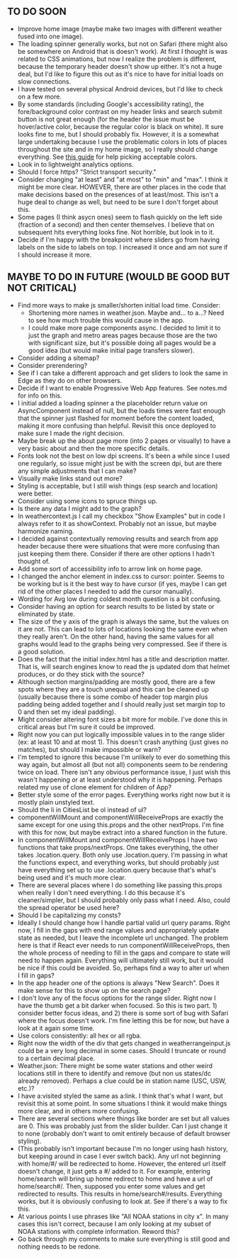 ## TO DO SOON

- Improve home image (maybe make two images with different weather fused into one image).
- The loading spinner generally works, but not on Safari (there might also be somewhere on Android that is doesn't work). At first I thought is was related to CSS animations, but now I realize the problem is different, because the temporary header doesn't show up either. It's not a huge deal, but I'd like to figure this out as it's nice to have for initial loads on slow connections.
- I have tested on several physical Android devices, but I'd like to check on a few more.
- By some standards (including Google's accessibility rating), the fore/background color contrast on my header links and search submit button is not great enough (for the header the issue must be hover/active color, because the regular color is black on white). It sure looks fine to me, but I should probably fix. However, it is a somewhat large undertaking because I use the problematic colors in lots of places throughout the site and in my home image, so I really should change everything. See [this guide](https://dequeuniversity.com/rules/axe/2.2/color-contrast) for help picking acceptable colors.
- Look in to lightweight analytics options.
- Should I force https? "Strict transport security."
- Consider changing "at least" and "at most" to "min" and "max". I think it might be more clear. HOWEVER, there are other places in the code that make decisions based on the presences of at least/most. This isn't a huge deal to change as well, but need to be sure I don't forget about this.
- Some pages (I think asycn ones) seem to flash quickly on the left side (fraction of a second) and then center themselves. I believe that on subsequent hits everything looks fine. Not horrible, but look in to it.
- Decide if I'm happy with the breakpoint where sliders go from having labels on the side to labels on top. I increased it once and am not sure if I should increase it more.


## MAYBE TO DO IN FUTURE (WOULD BE GOOD BUT NOT CRITICAL)

- Find more ways to make js smaller/shorten initial load time. Consider:
  - Shortening more names in weather.json. Maybe and... to a...? Need to see how much trouble this would cause in the app.
  - I could make more page components async. I decided to limit it to just the graph and metro areas pages because those are the two with significant size, but it's possible doing all pages would be a good idea (but would make initial page transfers slower).
- Consider adding a sitemap?
- Consider prerendering?
- See if I can take a different approach and get sliders to look the same in Edge as they do on other browsers.
- Decide if I want to enable Progressive Web App features. See notes.md for info on this.
- I initial added a loading spinner a the placeholder return value on AsyncComponent instead of null, but the loads times were fast enough that the spinner just flashed for moment before the content loaded, making it more confusing than helpful. Revisit this once deployed to make sure I made the right decision.
- Maybe break up the about page more (into 2 pages or visually) to have a very basic about and then the more specific details.
- Fonts look not the best on low dpi screens. It's been a while since I used one regularly, so issue might just be with the screen dpi, but are there any simple adjustments that I can make?
- Visually make links stand out more?
- Styling is acceptable, but I still wish things (esp search and location) were better.
- Consider using some icons to spruce things up.
- Is there any data I might add to the graph?
- In weathercontext.js I call my checkbox "Show Examples" but in code I always refer to it as showContext. Probably not an issue, but maybe harmonize naming.
- I decided against contextually removing results and search from app header because there were situations that were more confusing than just keeping them there. Consider if there are other options I hadn't thought of.
- Add some sort of accessibility info to arrow link on home page.
- I changed the anchor element in index.css to cursor: pointer. Seems to be working but is it the best way to have cursor (if yes, maybe I can get rid of the other places I needed to add the cursor manually).
- Wording for Avg low during coldest month question is a bit confusing.
- Consider having an option for search results to be listed by state or eliminated by state.
- The size of the y axis of the graph is always the same, but the values on it are not. This can lead to lots of locations looking the same even when they really aren't. On the other hand, having the same values for all graphs would lead to the graphs being very compressed. See if there is a good solution.
- Does the fact that the initial index.html has a title and description matter. That is, will search engines know to read the js updated dom that helmet produces, or do they stick with the source?
- Although section margins/padding are mostly good, there are a few spots where they are a touch unequal and this can be cleaned up (usually because there is some combo of header top margin plus padding being added together and I should really just set margin top to 0 and then set my ideal padding).
- Might consider altering font sizes a bit more for mobile. I've done this in critical areas but I'm sure it could be improved.
- Right now you can put logically impossible values in to the range slider (ex: at least 10 and at most 1). This doesn't crash anything (just gives no matches), but should I make impossible or warn?
- I'm tempted to ignore this because I'm unlikely to ever do something this way again, but almost all (but not all) components seem to be rendering twice on load. There isn't any obvious performance issue, I just wish this wasn't happening or at least understood why it is happening. Perhaps related my use of clone element for children of App?
- Better style some of the error pages. Everything works right now but it is mostly plain unstyled text.
- Should the li in CitiesList be ol instead of ul?
- componentWillMount and componentWillReceiveProps are exactly the same except for one using this.props and the other nextProps. I'm fine with this for now, but maybe extract into a shared function in the future.
- In componentWillMount and componentWillReceiveProps I have two functions that take props/nextProps. One takes everything, the other takes .location.query. Both only use .location.query. I'm passing in what the functions expect, and everything works, but should probably just have everything set up to use .location.query because that's what's being used and it's much more clear.
- There are several places where I do something like passing this.props when really I don't need everything. I do this because it's cleaner/simpler, but I should probably only pass what I need. Also, could the spread operator be used here?
- Should I be capitalizing my consts?
- Ideally I should change how I handle partial valid url query params. Right now, I fill in the gaps with end range values and appropriately update state as needed, but I leave the incomplete url unchanged. The problem here is that if React ever needs to run componentWillReceiveProps, then the whole process of needing to fill in the gaps and compare to state will need to happen again. Everything will ultimately still work, but it would be nice if this could be avoided. So, perhaps find a way to alter url when I fill in gaps?
- In the app header one of the options is always "New Search". Does it make sense for this to show up on the search page?
- I don't love any of the focus options for the range slider. Right now I have the thumb get a bit darker when focused. So this is two part. 1) consider better focus ideas, and 2) there is some sort of bug with Safari where the focus doesn't work. I'm fine letting this be for now, but have a look at it again some time.
- Use colors consistently: all hex or all rgba.
- Right now the width of the div that gets changed in weatherrangeinput.js could be a very long decimal in some cases. Should I truncate or round to a certain decimal place.
- Weather.json: There might be some water stations and other weird locations still in there to identify and remove (but non us states/dc already removed). Perhaps a clue could be in station name (USC, USW, etc.)?
- I have a:visited styled the same as a:link. I think that's what I want, but revisit this at some point. In some situations I think it would make things more clear, and in others more confusing.
- There are several sections where things like border are set but all values are 0. This was probably just from the slider builder. Can I just change it to none (probably don't want to omit entirely because of default browser styling).
- (This probably isn't important because I'm no longer using hash history, but keeping around in case I ever switch back). Any url not beginning with home/#/ will be redirected to home. However, the entered url itself doesn't change, it just gets a #/ added to it. For example, entering home/search will bring up home redirect to home and have a url of home/search#/. Then, supposed you enter some values and get redirected to results. This results in home/search#/results. Everything works, but it is obviously confusing to look at. See if there's a way to fix this.
- At various points I use phrases like "All NOAA stations in city x". In many cases this isn't correct, because I am only looking at my subset of NOAA stations with complete information. Reword this?
- Go back through my comments to make sure everything is still good and nothing needs to be redone.
